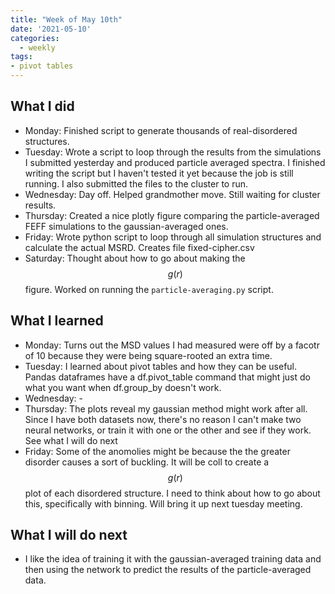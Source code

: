 ```yaml
---
title: "Week of May 10th"
date: '2021-05-10'
categories:
  - weekly
tags:
- pivot tables
---
```


## What I did
- Monday: Finished script to generate thousands of real-disordered structures.
- Tuesday: Wrote a script to loop through the results from the simulations I submitted yesterday and produced particle averaged spectra. I finished writing the script but I haven't tested it yet because the job is still running. I also submitted the files to the cluster to run.
- Wednesday: Day off. Helped grandmother move. Still waiting for cluster results.
- Thursday: Created a nice plotly figure comparing the particle-averaged FEFF simulations to the gaussian-averaged ones.
- Friday: Wrote python script to loop through all simulation structures and calculate the actual MSRD. Creates file fixed-cipher.csv
- Saturday: Thought about how to go about making the $$ g(r) $$ figure. Worked on running the `particle-averaging.py` script.

## What I learned
- Monday: Turns out the MSD values I had measured were off by a facotr of 10 because they were being square-rooted an extra time.
- Tuesday: I learned about pivot tables and how they can be useful. Pandas dataframes have a df.pivot_table command that might just do what you want when df.group_by doesn't work.
- Wednesday: -
- Thursday: The plots reveal my gaussian method might work after all. Since I have both datasets now, there's no reason I can't make two neural networks, or train it with one or the other and see if they work. See what I will do next
- Friday: Some of the anomolies might be because the the greater disorder causes a sort of buckling. It will be coll to create a $$ g(r) $$ plot of each disordered structure. I need to think about how to go about this, specifically with binning. Will bring it up next tuesday meeting.


## What I will do next
- I like the idea of training it with the gaussian-averaged training data and then using the network to predict the results of the particle-averaged data.